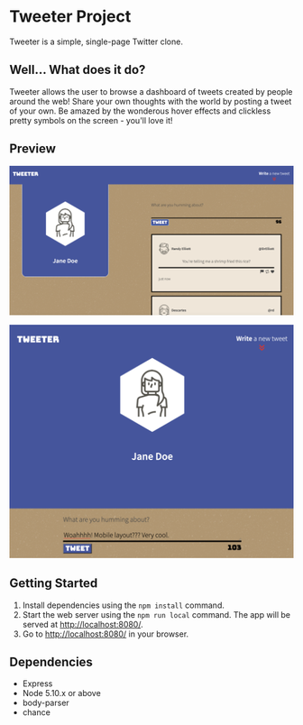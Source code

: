 # Tweeter Project

Tweeter is a simple, single-page Twitter clone.

## Well... What does it do? 

Tweeter allows the user to browse a dashboard of tweets created by people around the web! Share your own thoughts with the world by posting a tweet of your own. Be amazed by the wonderous hover effects and clickless pretty symbols on the screen - you'll love it! 

## Preview 

!["Tweeter in action"](https://github.com/MeowPup/tweeter/blob/master/docs/Screenshot%202022-10-13%20at%208.57.23%20PM.png?raw=true)

!["Use Tweeter mobile!"](https://github.com/MeowPup/tweeter/blob/master/docs/Screenshot%202022-10-13%20at%208.58.15%20PM.png?raw=true)

## Getting Started

1. Install dependencies using the `npm install` command.
2. Start the web server using the `npm run local` command. The app will be served at <http://localhost:8080/>.
3. Go to <http://localhost:8080/> in your browser.

## Dependencies

- Express
- Node 5.10.x or above
- body-parser
- chance
